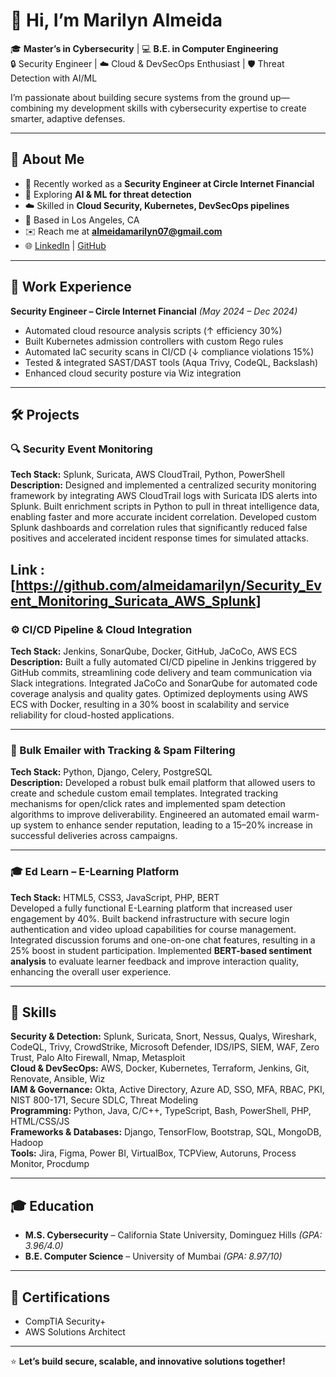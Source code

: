 # 👋 Hi, I’m Marilyn Almeida

🎓 **Master’s in Cybersecurity** | 💻 **B.E. in Computer Engineering**  
🔒 Security Engineer | ☁️ Cloud & DevSecOps Enthusiast | 🛡 Threat Detection with AI/ML  

I’m passionate about building secure systems from the ground up—combining my development skills with cybersecurity expertise to create smarter, adaptive defenses.

---

## 🚀 About Me
- 🔭 Recently worked as a **Security Engineer at Circle Internet Financial**  
- 🌱 Exploring **AI & ML for threat detection**  
- ☁️ Skilled in **Cloud Security, Kubernetes, DevSecOps pipelines**  
- 📍 Based in Los Angeles, CA  
- ✉️ Reach me at **almeidamarilyn07@gmail.com**  
- 🌐 [LinkedIn](https://www.linkedin.com/in/marilynalmeida) | [GitHub](https://github.com/almeidamarilyn)  

---

## 💼 Work Experience

**Security Engineer – Circle Internet Financial** *(May 2024 – Dec 2024)*  
- Automated cloud resource analysis scripts (↑ efficiency 30%)  
- Built Kubernetes admission controllers with custom Rego rules  
- Automated IaC security scans in CI/CD (↓ compliance violations 15%)  
- Tested & integrated SAST/DAST tools (Aqua Trivy, CodeQL, Backslash)  
- Enhanced cloud security posture via Wiz integration  
---

## 🛠 Projects

### 🔍 Security Event Monitoring  
**Tech Stack:** Splunk, Suricata, AWS CloudTrail, Python, PowerShell  
**Description:** Designed and implemented a centralized security monitoring framework by integrating AWS CloudTrail logs with Suricata IDS alerts into Splunk. Built enrichment scripts in Python to pull in threat intelligence data, enabling faster and more accurate incident correlation. Developed custom Splunk dashboards and correlation rules that significantly reduced false positives and accelerated incident response times for simulated attacks.

Link : [https://github.com/almeidamarilyn/Security_Event_Monitoring_Suricata_AWS_Splunk]
---

### ⚙️ CI/CD Pipeline & Cloud Integration  
**Tech Stack:** Jenkins, SonarQube, Docker, GitHub, JaCoCo, AWS ECS  
**Description:** Built a fully automated CI/CD pipeline in Jenkins triggered by GitHub commits, streamlining code delivery and team communication via Slack integrations. Integrated JaCoCo and SonarQube for automated code coverage analysis and quality gates. Optimized deployments using AWS ECS with Docker, resulting in a 30% boost in scalability and service reliability for cloud-hosted applications.

---

### 📧 Bulk Emailer with Tracking & Spam Filtering  
**Tech Stack:** Python, Django, Celery, PostgreSQL  
**Description:** Developed a robust bulk email platform that allowed users to create and schedule custom email templates. Integrated tracking mechanisms for open/click rates and implemented spam detection algorithms to improve deliverability. Engineered an automated email warm-up system to enhance sender reputation, leading to a 15–20% increase in successful deliveries across campaigns.

---
### 🎓 Ed Learn – E-Learning Platform  
**Tech Stack:** HTML5, CSS3, JavaScript, PHP, BERT  
Developed a fully functional E-Learning platform that increased user engagement by 40%. Built backend infrastructure with secure login authentication and video upload capabilities for course management. Integrated discussion forums and one-on-one chat features, resulting in a 25% boost in student participation. Implemented **BERT-based sentiment analysis** to evaluate learner feedback and improve interaction quality, enhancing the overall user experience.

---

## 🧰 Skills

**Security & Detection:** Splunk, Suricata, Snort, Nessus, Qualys, Wireshark, CodeQL, Trivy, CrowdStrike, Microsoft Defender, IDS/IPS, SIEM, WAF, Zero Trust, Palo Alto Firewall, Nmap, Metasploit  
**Cloud & DevSecOps:** AWS, Docker, Kubernetes, Terraform, Jenkins, Git, Renovate, Ansible, Wiz  
**IAM & Governance:** Okta, Active Directory, Azure AD, SSO, MFA, RBAC, PKI, NIST 800-171, Secure SDLC, Threat Modeling  
**Programming:** Python, Java, C/C++, TypeScript, Bash, PowerShell, PHP, HTML/CSS/JS  
**Frameworks & Databases:** Django, TensorFlow, Bootstrap, SQL, MongoDB, Hadoop  
**Tools:** Jira, Figma, Power BI, VirtualBox, TCPView, Autoruns, Process Monitor, Procdump  

---

## 🎓 Education
- **M.S. Cybersecurity** – California State University, Dominguez Hills *(GPA: 3.96/4.0)*  
- **B.E. Computer Science** – University of Mumbai *(GPA: 8.97/10)*  

---

## 📜 Certifications
- CompTIA Security+  
- AWS Solutions Architect  

---

⭐️ **Let’s build secure, scalable, and innovative solutions together!**  
